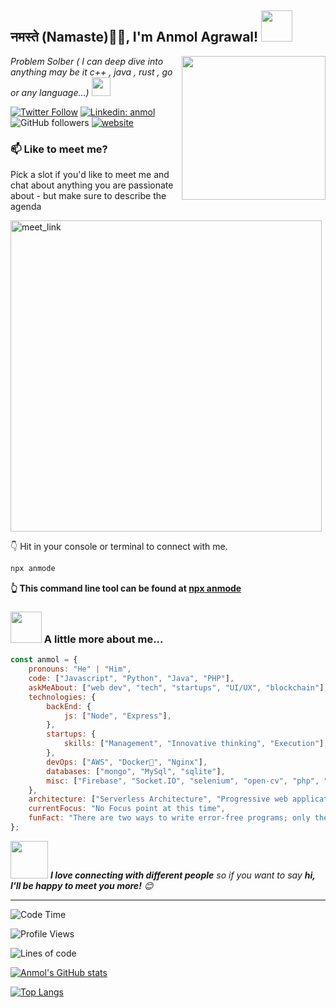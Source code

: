 <h2>नमस्ते (Namaste)🙏🏻, I'm Anmol Agrawal! <img src="https://media.giphy.com/media/12oufCB0MyZ1Go/giphy.gif" width="50"></h2>
<img align='right' src="https://media.giphy.com/media/M9gbBd9nbDrOTu1Mqx/giphy.gif" width="230">
<p><em>Problem Solber ( I can deep dive into anything may be it c++ , java , rust , go or any language...)
</a><img src="https://media.giphy.com/media/WUlplcMpOCEmTGBtBW/giphy.gif" width="30"> 
</em></p>

[![Twitter Follow](https://img.shields.io/twitter/follow/misteranmol?label=Follow)](https://twitter.com/A2_AnmolAgrawal)
[![Linkedin: anmol](https://img.shields.io/badge/-anmol-blue?style=flat-square&logo=Linkedin&logoColor=white&link=https://www.linkedin.com/in/anmol-p-singh/)](https://www.linkedin.com/in/anmol-agrawal-748389151/)
![GitHub followers](https://img.shields.io/github/followers/anmol098?label=Follow&style=social)
[![website](https://img.shields.io/badge/Website-46a2f1.svg?&style=flat-square&logo=Google-Chrome&logoColor=white&link=https://anmode.github.io/personalportfolio/)](https://anmode.github.io/personalportfolio/)

### 📫 Like to meet me?

Pick a slot if you'd like to meet me and chat about anything you are passionate about - but make sure to describe the agenda

<a href="https://calendly.com/anmode/30min" target="_blank"><img width="498" alt="meet_link" src="https://user-images.githubusercontent.com/15426564/144297439-f530f383-e73e-41e0-9914-a9b7d3f432e5.png"></a>

👇 Hit in your console or terminal to connect with me.

```bash
npx anmode
```
**👆 This command line tool can be found at [npx anmode](https://github.com/anmode/npx_card)**

### <img src="https://media.giphy.com/media/VgCDAzcKvsR6OM0uWg/giphy.gif" width="50"> A little more about me...  

```javascript
const anmol = {
    pronouns: "He" | "Him",
    code: ["Javascript", "Python", "Java", "PHP"],
    askMeAbout: ["web dev", "tech", "startups", "UI/UX", "blockchain"],
    technologies: {
        backEnd: {
            js: ["Node", "Express"],
        },
        startups: {
            skills: ["Management", "Innovative thinking", "Execution"]
        },
        devOps: ["AWS", "Docker🐳", "Nginx"],
        databases: ["mongo", "MySql", "sqlite"],
        misc: ["Firebase", "Socket.IO", "selenium", "open-cv", "php", "SuiteApp"]
    },
    architecture: ["Serverless Architecture", "Progressive web applications", "Single page applications"],
    currentFocus: "No Focus point at this time",
    funFact: "There are two ways to write error-free programs; only the third one works"
};
```

<img src="https://media.giphy.com/media/LnQjpWaON8nhr21vNW/giphy.gif" width="60"> <em><b>I love connecting with different people</b> so if you want to say <b>hi, I'll be happy to meet you more!</b> 😊</em>

---
<!--START_SECTION:waka-->
![Code Time](http://img.shields.io/badge/Code%20Time-2%2C177%20hrs%2025%20mins-blue)

![Profile Views](<https://komarev.com/ghpvc/?username=anmode&label=Profile%20views&color=0e75b6&style=flat" alt="anmode">)

![Lines of code](https://img.shields.io/badge/From%20Hello%20World%20I%27ve%20Written-1%20lakh%20lines%20of%20code-blue)

[![Anmol's GitHub stats](https://github-readme-stats.vercel.app/api?username=anmode&count_private=true&show_icons=true&theme=dark#gh-dark-mode-only)](https://github.com/anmode/github-readme-stats)

[![Top Langs](https://github-readme-stats.vercel.app/api/top-langs/?username=anmode&count_private=true&show_icons=true&theme=dark#gh-dark-mode-only)](https://github.com/anmode/github-readme-stats)

<!-- [![wakatime stats](https://github-readme-stats.vercel.app/api/wakatime?username=anmode)](https://github.com/anmode/github-readme-stats) -->

<!-- **🐱 My GitHub Data** 

> 🏆 36 Contributions in the Year 2023
 > 
> 📦 182.5 kB Used in GitHub's Storage 
 > 
> 🚫 Not Opted to Hire
 > 
> 📜 21 Public Repositories 
 > 
> 🔑 23 Private Repositories  
 > 
**I'm an Early 🐤** 

```text
🌞 Morning      120 commits       ███░░░░░░░░░░░░░░░░░░░░░░   15.35 % 
🌆 Daytime      300 commits       █████████░░░░░░░░░░░░░░░░   38.36 % 
🌃 Evening      246 commits       ███████░░░░░░░░░░░░░░░░░░   31.46 % 
🌙 Night        116 commits       ███░░░░░░░░░░░░░░░░░░░░░░   14.83 % 

```
📅 **I'm Most Productive on Sunday** 

```text
Monday         103 commits       ███░░░░░░░░░░░░░░░░░░░░░░   13.17 % 
Tuesday         85 commits       ██░░░░░░░░░░░░░░░░░░░░░░░   10.87 % 
Wednesday      107 commits       ███░░░░░░░░░░░░░░░░░░░░░░   13.68 % 
Thursday       105 commits       ███░░░░░░░░░░░░░░░░░░░░░░   13.43 % 
Friday          94 commits       ███░░░░░░░░░░░░░░░░░░░░░░   12.02 % 
Saturday       124 commits       ████░░░░░░░░░░░░░░░░░░░░░   15.86 % 
Sunday         164 commits       █████░░░░░░░░░░░░░░░░░░░░   20.97 % 

```


📊 **This Week I Spent My Time On** 

```text
⌚︎ Time Zone: Asia/Kolkata

💬 Programming Languages: 
No Activity Tracked This Week

🔥 Editors: 
No Activity Tracked This Week

💻 Operating System: 
No Activity Tracked This Week

```




 Last Updated on 09/02/2023 01:50:35 UTC
<!--END_SECTION:waka-->

